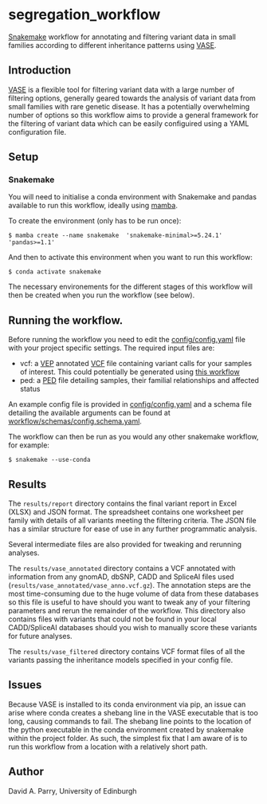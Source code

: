 # segregation_workflow

[Snakemake](snakemake.github.io) workflow for annotating and filtering variant data in small families according to different inheritance patterns using [VASE](https://github.com/david-a-parry/vase).

## Introduction

[VASE](https://github.com/david-a-parry/vase) is a flexible tool for filtering variant data with a large number of filtering options, generally geared towards the analysis of variant data from small families with rare genetic disease. It has a potentially overwhelming number of options so this workflow aims to provide a general framework for the filtering of variant data which can be easily configuired using a YAML configuration file.

## Setup

### Snakemake

You will need to initialise a conda environment with Snakemake and pandas
available to run this workflow, ideally using [mamba](https://github.com/mamba-org/mamba).

To create the environment (only has to be run once):

    $ mamba create --name snakemake  'snakemake-minimal>=5.24.1' 'pandas>=1.1'

And then to activate this environment when you want to run this workflow:

    $ conda activate snakemake

The necessary environements for the different stages of this workflow  will then
be created when you run the workflow (see below).

## Running the workflow.

Before running the workflow you need to edit the [config/config.yaml](https://github.com/david-a-parry/vase_family_filtering_workflow/blob/main/config/config.yaml) file with your project specific settings. The required input files are:

* vcf: a [VEP](https://www.ensembl.org/info/docs/tools/vep/index.html) annotated [VCF](https://samtools.github.io/hts-specs/VCFv4.3.pdf) file containing variant calls for your samples of interest. This could potentially be generated using [this workflow](https://github.com/david-a-parry/dna-seq-gatk-variant-calling)
* ped: a [PED](https://gatk.broadinstitute.org/hc/en-us/articles/360035531972) file detailing samples, their familial relationships and affected status

An example config file is provided in [config/config.yaml](https://github.com/david-a-parry/vase_family_filtering_workflow/blob/main/config/config.yaml) and a schema file detailing the available arguments can be found at [workflow/schemas/config.schema.yaml](https://github.com/david-a-parry/vase_family_filtering_workflow/blob/main/workflow/schemas/config.schema.yaml).

The workflow can then be run as you would any other snakemake workflow, for example:

    $ snakemake --use-conda

## Results

The `results/report` directory contains the final variant report in Excel (XLSX) and JSON format. The spreadsheet contains one worksheet per family with details of all variants meeting the filtering criteria. The JSON file has a similar structure for ease of use in any further programmatic analysis.

Several intermediate files are also provided for tweaking and rerunning analyses.

The `results/vase_annotated` directory contains a VCF annotated with information from any gnomAD, dbSNP, CADD and SpliceAI files used (`results/vase_annotated/vase_anno.vcf.gz`). The annotation steps are the most time-consuming due to the huge volume of data from these databases so this file is useful to have should you want to tweak any of your filtering parameters and rerun the remainder of the workflow. This directory also contains files with variants that could not be found in your local CADD/SpliceAI databases should you wish to manually score these variants for future analyses.

The `results/vase_filtered` directory contains VCF format files of all the variants passing the inheritance models specified in your config file.

## Issues

Because VASE is installed to its conda environment via pip, an issue can arise where conda creates a shebang line in the VASE executable that is too long, causing commands to fail. The shebang line points to the location of the python executable in the conda environment created by snakemake within the project folder. As such, the simplest fix that I am aware of is to run this workflow from a location with a relatively short path.


## Author

David A. Parry, University of Edinburgh



